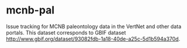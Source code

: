 # mcnb-pal
Issue tracking for MCNB paleontology data in the VertNet and other data portals. This dataset corresponds to GBIF dataset http://www.gbif.org/dataset/93082fdb-1a18-40de-a25c-5d1b594a370d.
